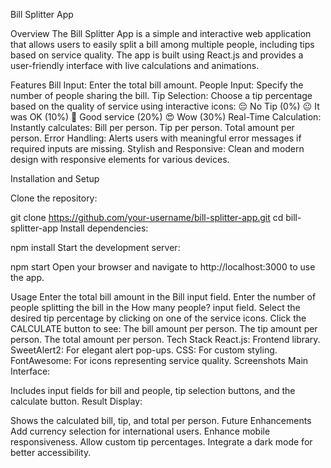 Bill Splitter App

Overview
The Bill Splitter App is a simple and interactive web application that allows users to easily split a bill among multiple people, including tips based on service quality. The app is built using React.js and provides a user-friendly interface with live calculations and animations.

Features
Bill Input: Enter the total bill amount.
People Input: Specify the number of people sharing the bill.
Tip Selection: Choose a tip percentage based on the quality of service using interactive icons:
😔 No Tip (0%)
😐 It was OK (10%)
🙂 Good service (20%)
😍 Wow (30%)
Real-Time Calculation: Instantly calculates:
Bill per person.
Tip per person.
Total amount per person.
Error Handling: Alerts users with meaningful error messages if required inputs are missing.
Stylish and Responsive: Clean and modern design with responsive elements for various devices.

Installation and Setup

Clone the repository:

git clone https://github.com/your-username/bill-splitter-app.git
cd bill-splitter-app
Install dependencies:

npm install
Start the development server:

npm start
Open your browser and navigate to http://localhost:3000 to use the app.

Usage
Enter the total bill amount in the Bill input field.
Enter the number of people splitting the bill in the How many people? input field.
Select the desired tip percentage by clicking on one of the service icons.
Click the CALCULATE button to see:
The bill amount per person.
The tip amount per person.
The total amount per person.
Tech Stack
React.js: Frontend library.
SweetAlert2: For elegant alert pop-ups.
CSS: For custom styling.
FontAwesome: For icons representing service quality.
Screenshots
Main Interface:

Includes input fields for bill and people, tip selection buttons, and the calculate button.
Result Display:

Shows the calculated bill, tip, and total per person.
Future Enhancements
Add currency selection for international users.
Enhance mobile responsiveness.
Allow custom tip percentages.
Integrate a dark mode for better accessibility.